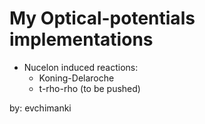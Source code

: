 # My Optical-potentials implementations

 - Nucelon induced reactions:
    - Koning-Delaroche
	- t-rho-rho (to be pushed)

by: evchimanki
   
